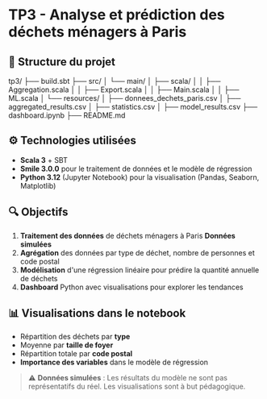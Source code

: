 # TP3 - Analyse et prédiction des déchets ménagers à Paris

## 📁 Structure du projet
tp3/
├── build.sbt
├── src/
│   └── main/
│       ├── scala/
│       │   ├── Aggregation.scala
│       │   ├── Export.scala
│       │   ├── Main.scala
│       │   ├── ML.scala
│       └── resources/
│           ├── donnees_dechets_paris.csv
│           ├── aggregated_results.csv
│           ├── statistics.csv
│           ├── model_results.csv
├── dashboard.ipynb
├── README.md

## ⚙️ Technologies utilisées

- **Scala 3** + SBT
- **Smile 3.0.0** pour le traitement de données et le modèle de régression
- **Python 3.12** (Jupyter Notebook) pour la visualisation (Pandas, Seaborn, Matplotlib)

## 🔍 Objectifs

1. **Traitement des données** de déchets ménagers à Paris **Données simulées**
2. **Agrégation** des données par type de déchet, nombre de personnes et code postal
3. **Modélisation** d'une régression linéaire pour prédire la quantité annuelle de déchets
4. **Dashboard** Python avec visualisations pour explorer les tendances

## 📊 Visualisations dans le notebook

- Répartition des déchets par **type**
- Moyenne par **taille de foyer**
- Répartition totale par **code postal**
- **Importance des variables** dans le modèle de régression

> ⚠️ **Données simulées** : Les résultats du modèle ne sont pas représentatifs du réel. Les visualisations sont à but pédagogique.
